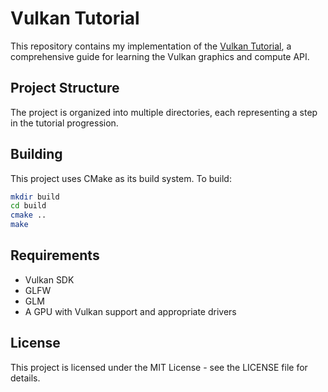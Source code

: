 # Vulkan Tutorial

This repository contains my implementation of the [Vulkan Tutorial](https://vulkan-tutorial.com/), a comprehensive guide for learning the Vulkan graphics and compute API.

## Project Structure

The project is organized into multiple directories, each representing a step in the tutorial progression.

## Building

This project uses CMake as its build system. To build:

```bash
mkdir build
cd build
cmake ..
make
```

## Requirements

- Vulkan SDK
- GLFW
- GLM
- A GPU with Vulkan support and appropriate drivers

## License

This project is licensed under the MIT License - see the LICENSE file for details. 
